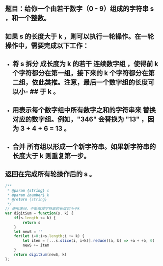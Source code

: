 ## 题目：给你一个由若干数字（0 - 9）组成的字符串 s ，和一个整数。

## 如果 s 的长度大于 k ，则可以执行一轮操作。在一轮操作中，需要完成以下工作：

- ## 将 s 拆分 成长度为 k 的若干 连续数字组 ，使得前 k 个字符都分在第一组，接下来的 k 个字符都分在第二组，依此类推。注意，最后一个数字组的长度可以小- ## 于 k 。
- ## 用表示每个数字组中所有数字之和的字符串来 替换 对应的数字组。例如，"346" 会替换为 "13" ，因为 3 + 4 + 6 = 13 。
- ## 合并 所有组以形成一个新字符串。如果新字符串的长度大于 k 则重复第一步。
## 返回在完成所有轮操作后的 s 。

```js
/**
 * @param {string} s
 * @param {number} k
 * @return {string}
 */
// 使用递归，不断缩减字符串的长度到小于k
var digitSum = function(s, k) {
    if(s.length <= k) {
        return s
    }
    let newS = ''
    for(let i=0;i<s.length;i += k) {
        let item = [...s.slice(i, i+k)].reduce((a, b) => +a + +b, 0)
        newS += item
    }
    return digitSum(newS, k)
};
```